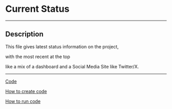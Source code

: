 # Current Status

____

## Description

This file gives latest status information on the project, 

with the most recent at the top

like a mix of a dashboard and a Social Media Site like Twitter/X.

____

[Code](/Documentation/A10RunRShinyFromRapp.md)

[How to create code](/Documentation/A11RAppSetup.md)

[How to run code](/Documentation/A12RunningRApp.md)
